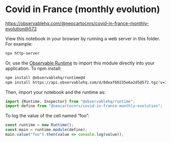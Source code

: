 # Covid in France (monthly evolution)

https://observablehq.com/@neocartocnrs/covid-in-france-monthly-evolution@572

View this notebook in your browser by running a web server in this folder. For
example:

~~~sh
npx http-server
~~~

Or, use the [Observable Runtime](https://github.com/observablehq/runtime) to
import this module directly into your application. To npm install:

~~~sh
npm install @observablehq/runtime@4
npm install https://api.observablehq.com/d/8deaf60235e6a2d5@572.tgz?v=3
~~~

Then, import your notebook and the runtime as:

~~~js
import {Runtime, Inspector} from "@observablehq/runtime";
import define from "@neocartocnrs/covid-in-france-monthly-evolution";
~~~

To log the value of the cell named “foo”:

~~~js
const runtime = new Runtime();
const main = runtime.module(define);
main.value("foo").then(value => console.log(value));
~~~
